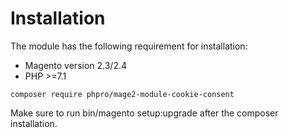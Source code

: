 # Installation

The module has the following requirement for installation:
* Magento version 2.3/2.4
* PHP >=7.1

`composer require phpro/mage2-module-cookie-consent`

Make sure to run bin/magento setup:upgrade after the composer installation.

